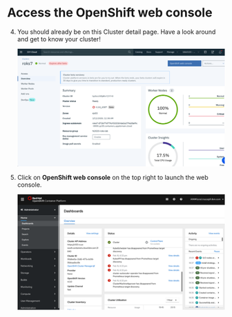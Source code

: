 # Access the OpenShift web console

<!-- 1. In the [IBM Cloud Dashboard](https://cloud.ibm.com), switch to the Instructors account (top right dropdown)  and click on **Clusters** in the **Resource Summary** tile.

    ![Find the Resource Summary tile](../assets/dashboard.png)

2. Under **Clusters**, click on the cluster that has been assigned to you.

    ![Choose a cluster](../assets/clusters-overview.png)

3. You can also see your cluster in the list of OpenShift clusters [IBM Cloud Clusters Dashboard](https://cloud.ibm.com/kubernetes/clusters?platformType=openshift)

    ![Clusters Dashboard](../assets/cluster-dashboard.png) -->

4. You should already be on this Cluster detail page. Have a look around and get to know your cluster!

    ![Launch the OpenShift web console](../assets/cluster-overview.png)

5. Click on **OpenShift web console** on the top right to launch the web console.

    ![Launch the OpenShift web console](../assets/ocp-console.png)
